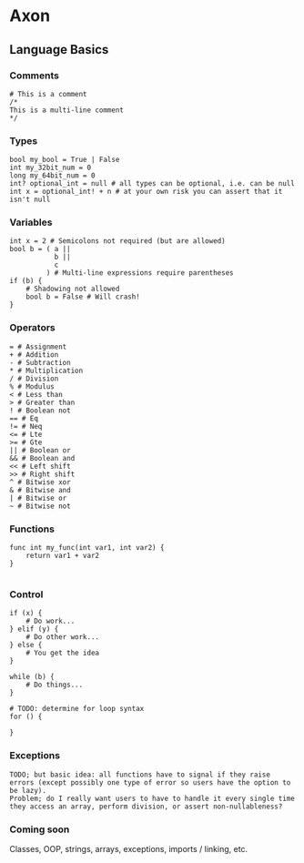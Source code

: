 # Axon

## Language Basics

### Comments

```
# This is a comment
/*
This is a multi-line comment
*/
```

### Types

```
bool my_bool = True | False
int my_32bit_num = 0
long my_64bit_num = 0
int? optional_int = null # all types can be optional, i.e. can be null
int x = optional_int! + n # at your own risk you can assert that it isn't null
```

### Variables

```
int x = 2 # Semicolons not required (but are allowed)
bool b = ( a ||
           b ||
           c
         ) # Multi-line expressions require parentheses
if (b) {
    # Shadowing not allowed
    bool b = False # Will crash!
}
```

### Operators

```
= # Assignment
+ # Addition
- # Subtraction
* # Multiplication
/ # Division
% # Modulus
< # Less than
> # Greater than
! # Boolean not
== # Eq
!= # Neq
<= # Lte
>= # Gte
|| # Boolean or
&& # Boolean and
<< # Left shift
>> # Right shift
^ # Bitwise xor
& # Bitwise and
| # Bitwise or
~ # Bitwise not
```

### Functions

```
func int my_func(int var1, int var2) {
    return var1 + var2
}


```

### Control

```
if (x) {
    # Do work...
} elif (y) {
    # Do other work...
} else {
    # You get the idea
}

while (b) {
    # Do things...
}

# TODO: determine for loop syntax
for () {

}
```

### Exceptions

```
TODO; but basic idea: all functions have to signal if they raise errors (except possibly one type of error so users have the option to be lazy).
Problem; do I really want users to have to handle it every single time they access an array, perform division, or assert non-nullableness?
```

### Coming soon

Classes, OOP, strings, arrays, exceptions, imports / linking, etc.